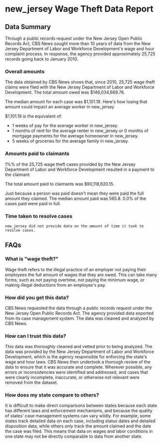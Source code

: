 # new_jersey Wage Theft Data Report

## Data Summary

Through a public records request under the New Jersey Open Public Records Act, CBS News sought more than 10 years of data from the New Jersey  Department of Labor and Workforce Development's wage and hour complaint process. In response, the agency provided approximately 25,725 records going back to January 2010.



### Overall amounts

The data obtained by CBS News shows that, since 2010, 25,725 wage theft claims were filed with the New Jersey  Department of Labor and Workforce Development. The total amount owed was $146,034,669.76.

The median amount for each case was $1,101.19. Here's how losing that amount could impact an average worker in new_jersey

$1,101.19 is the equivalent of: 
* 1 weeks of pay for the average worker in new_jersey.
* 1 months of rent for the average renter in new_jersey or 0 months of mortgage payments for the average homeowner in new_jersey.
* 5 weeks of groceries for the average family in new_jersey.

### Amounts paid to claimants

1%% of the 25,725 wage theft cases provided by the New Jersey  Department of Labor and Workforce Development resulted in a payment to the claimant. 

The total amount paid to claimants was $90,118,620.15.

Just because a person was paid doesn't mean they were paid the full amount they claimed. The median amount paid was 565.8. 0.0% of the cases paid were paid in full.


### Time taken to resolve cases

    new_jersey did not provide data on the amount of time it took to resolve cases.


## FAQs

### What is "wage theft?"

Wage theft refers to the illegal practice of an employer not paying their employees the full amount of wages that they are owed. This can take many forms, such as not paying overtime, not paying the minimum wage, or making illegal deductions from an employee's pay.

###  How did you get this data?

CBS News requested the data through a public records request under the New Jersey Open Public Records Act. The agency provided data exported from its case management system. The data was cleaned and analyzed by CBS News.

### How can I trust this data? 

This data was thoroughly cleaned and vetted prior to being analyzed. The data was provided by the New Jersey  Department of Labor and Workforce Development, which is the agency responsible for enforcing the state's wage and hour laws. CBS News then undertook a thorough review of the data to ensure that it was accurate and complete. Wherever possible, any errors or inconsistencies were identified and addressed, and cases that were clearly incomplete, inaccurate, or otherwise not relevant were removed from the dataset.

### How does my state compare to others? 

It is difficult to make direct comparisons between states because each state has different laws and enforcement mechanisms, and because the quality of states' case management systems can vary wildly. For example, some states track detailed data on each case, including status dates and detailed disposition data, while others only track the amount claimed and the date the case was filed. This means that data on wages and labor conditions in one state may not be directly comparable to data from another state.